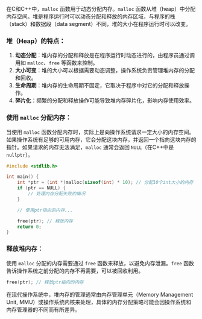 在C和C++中，`malloc` 函数用于动态分配内存。`malloc` 函数从堆（heap）中分配内存空间。堆是程序运行时可以动态分配和释放的内存区域，与程序的栈（stack）和数据段（data segment）不同，堆的大小在程序运行时可以改变。

### 堆（Heap）的特点：

1. **动态分配**：堆内存的分配和释放是在程序运行时动态进行的，由程序员通过调用如 `malloc`、`free` 等函数来控制。
2. **大小可变**：堆的大小可以根据需要动态调整，操作系统负责管理堆内存的分配和回收。
3. **生命周期**：堆内存的生命周期不固定，它取决于程序中对它的分配和释放操作。
4. **碎片化**：频繁的分配和释放操作可能导致堆内存碎片化，影响内存使用效率。

### 使用 `malloc` 分配内存：

当使用 `malloc` 函数分配内存时，实际上是向操作系统请求一定大小的内存空间。如果操作系统有足够的可用内存，它会分配这块内存，并返回一个指向这块内存的指针。如果请求的内存无法满足，`malloc` 通常会返回 `NULL`（在C++中是 `nullptr`）。

```c
#include <stdlib.h>

int main() {
    int *ptr = (int *)malloc(sizeof(int) * 10); // 分配10个int大小的内存
    if (ptr == NULL) {
        // 处理内存分配失败的情况
    }

    // 使用ptr指向的内存...

    free(ptr); // 释放内存
    return 0;
}
```

### 释放堆内存：

使用 `malloc` 分配的内存需要通过 `free` 函数来释放，以避免内存泄漏。`free` 函数告诉操作系统之前分配的内存不再需要，可以被回收利用。

```c
free(ptr); // 释放ptr指向的内存
```

在现代操作系统中，堆内存的管理通常由内存管理单元（Memory Management Unit, MMU）或操作系统内核来处理，具体的内存分配策略可能会因操作系统和内存管理器的不同而有所差异。